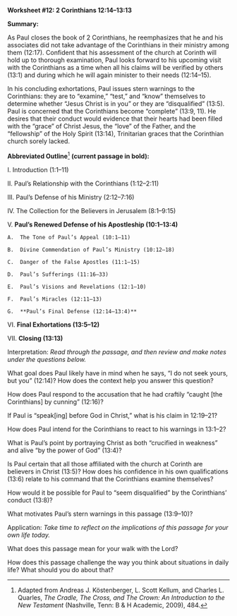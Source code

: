 **Worksheet \#12: 2 Corinthians 12:14–13:13**

**Summary:**

As Paul closes the book of 2 Corinthians, he reemphasizes that he and his associates did not take advantage of the Corinthians in their ministry among them (12:17). Confident that his assessment of the church at Corinth will hold up to thorough examination, Paul looks forward to his upcoming visit with the Corinthians as a time when all his claims will be verified by others (13:1) and during which he will again minister to their needs (12:14–15).

In his concluding exhortations, Paul issues stern warnings to the Corinthians: they are to “examine,” “test,” and “know” themselves to determine whether “Jesus Christ is in you” or they are “disqualified” (13:5). Paul is concerned that the Corinthians become “complete” (13:9, 11). He desires that their conduct would evidence that their hearts had been filled with the “grace” of Christ Jesus, the “love” of the Father, and the “fellowship” of the Holy Spirit (13:14), Trinitarian graces that the Corinthian church sorely lacked.

**Abbreviated Outline**[^1] **(current passage in bold):**

I.  Introduction (1:1–11)

II. Paul’s Relationship with the Corinthians (1:12–2:11)

III. Paul’s Defense of his Ministry (2:12–7:16)

IV. The Collection for the Believers in Jerusalem (8:1–9:15)

V.  **Paul’s Renewed Defense of his Apostleship (10:1–13:4)**

    A.  The Tone of Paul’s Appeal (10:1–11)

    B.  Divine Commendation of Paul’s Ministry (10:12–18)

    C.  Danger of the False Apostles (11:1–15)

    D.  Paul’s Sufferings (11:16–33)

    E.  Paul’s Visions and Revelations (12:1–10)

    F.  Paul’s Miracles (12:11–13)

    G.  **Paul’s Final Defense (12:14–13:4)**

VI. **Final Exhortations (13:5–12)**

VII. **Closing (13:13)**

Interpretation: *Read through the passage, and then review and make notes under the questions below.*

What goal does Paul likely have in mind when he says, “I do not seek yours, but you” (12:14)? How does the context help you answer this question?

How does Paul respond to the accusation that he had craftily “caught [the Corinthians] by cunning” (12:16)?

If Paul is “speak[ing] before God in Christ,” what is his claim in 12:19–21?

How does Paul intend for the Corinthians to react to his warnings in 13:1–2?

What is Paul’s point by portraying Christ as both “crucified in weakness” and alive “by the power of God” (13:4)?

Is Paul certain that all those affiliated with the church at Corinth are believers in Christ (13:5)? How does his confidence in his own qualifications (13:6) relate to his command that the Corinthians examine themselves?

How would it be possible for Paul to “seem disqualified” by the Corinthians’ conduct (13:8)?

What motivates Paul’s stern warnings in this passage (13:9–10)?

Application: *Take time to reflect on the implications of this passage for your own life today.*

What does this passage mean for your walk with the Lord?

How does this passage challenge the way you think about situations in daily life? What should you do about that?

[^1]: Adapted from Andreas J. Köstenberger, L. Scott Kellum, and Charles L. Quarles, *The Cradle, The Cross, and The Crown: An Introduction to the New Testament* (Nashville, Tenn: B & H Academic, 2009), 484.
